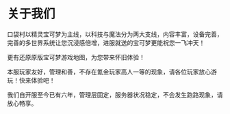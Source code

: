# 关于我们

口袋村以精灵宝可梦为主线，以科技与魔法分为两大支线，内容丰富，设备完善，完善的多世界系统让您沉浸感倍增，进服就送的宝可梦更能祝您一飞冲天！

更有还原原版宝可梦游戏地图，为您带来怀旧体验！

本服玩家友好，管理和善，不存在氪金玩家高人一等的现象，请各位玩家放心游玩！快来体验吧！

我们自开服至今已有六年，管理层固定，服务器状况稳定，不会发生跑路现象，请放心畅享。